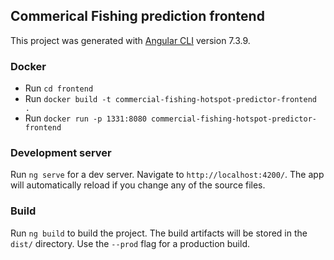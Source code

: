 ## Commerical Fishing prediction frontend

This project was generated with [Angular CLI](https://github.com/angular/angular-cli) version 7.3.9.

### Docker

* Run `cd frontend`
* Run `docker build -t commercial-fishing-hotspot-predictor-frontend .`
* Run `docker run -p 1331:8080 commercial-fishing-hotspot-predictor-frontend`

### Development server

Run `ng serve` for a dev server. Navigate to `http://localhost:4200/`. The app will automatically reload if you change any of the source files.

### Build

Run `ng build` to build the project. The build artifacts will be stored in the `dist/` directory. Use the `--prod` flag for a production build.
